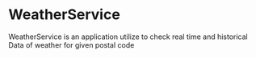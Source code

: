 # WeatherService
WeatherService is an application utilize to check real time and historical Data of weather for given postal code
